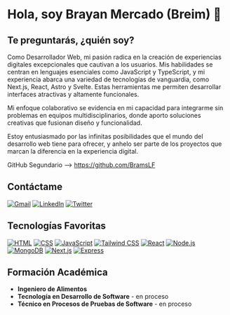 # Hola, soy Brayan Mercado (Breim) 👋

## **Te preguntarás, ¿quién soy?**

Como Desarrollador Web, mi pasión radica en la creación de experiencias digitales excepcionales que cautivan a los usuarios. Mis habilidades se centran en lenguajes esenciales como JavaScript y TypeScript, y mi experiencia abarca una variedad de tecnologías de vanguardia, como Next.js, React, Astro y Svelte. Estas herramientas me permiten desarrollar interfaces atractivas y altamente funcionales.

Mi enfoque colaborativo se evidencia en mi capacidad para integrarme sin problemas en equipos multidisciplinarios, donde aporto soluciones creativas que fusionan diseño y funcionalidad.

Estoy entusiasmado por las infinitas posibilidades que el mundo del desarrollo web tiene para ofrecer, y anhelo ser parte de los proyectos que marcan la diferencia en la experiencia digital.

GitHub Segundario --> https://github.com/BramsLF

## **Contáctame**

[![Gmail](https://img.shields.io/badge/Gmail-breim.dev@gmail.com-EA4335?style=for-the-badge&logo=gmail&logoColor=white&labelColor=101010)](mailto:brymsx@gmail.com)
[![LinkedIn](https://img.shields.io/badge/LinkedIn-Brayan_Mercado-0077B5?style=for-the-badge&logo=linkedin&logoColor=white&labelColor=101010)](https://www.linkedin.com/in/brayan-mercado-sanmartin/)
[![Twitter](https://img.shields.io/badge/Twitter-@BreimDev-1DA1F2?style=for-the-badge&logo=twitter&logoColor=white&labelColor=101010)](https://twitter.com/BreimDev)

## **Tecnologías Favoritas**

[![HTML](https://img.shields.io/badge/HTML5-E34F26?style=for-the-badge&logo=html5&logoColor=white&labelColor=101010)]()
[![CSS](https://img.shields.io/badge/CSS-1572B6?style=for-the-badge&logo=css3&logoColor=white&labelColor=101010)]()
[![JavaScript](https://img.shields.io/badge/JavaScript-F7DF1E?style=for-the-badge&logo=javascript&logoColor=white&labelColor=101010)]()
[![Tailwind CSS](https://img.shields.io/badge/TailwindCSS-06B6D4?style=for-the-badge&logo=tailwindcss&logoColor=white&labelColor=101010)]()
[![React](https://img.shields.io/badge/React-61DAFB?style=for-the-badge&logo=react&logoColor=white&labelColor=101010)]()
[![Node.js](https://img.shields.io/badge/Node.js-339933?style=for-the-badge&logo=nodedotjs&logoColor=white&labelColor=101010)]()
[![MongoDB](https://img.shields.io/badge/MongoDB-47A248?style=for-the-badge&logo=mongodb&logoColor=white&labelColor=101010)]()
[![Next.js](https://img.shields.io/badge/Next.js-000000?style=for-the-badge&logo=nextdotjs&logoColor=white&labelColor=101010)]()
[![Express](https://img.shields.io/badge/Express-000000?style=for-the-badge&logo=express&logoColor=white&labelColor=101010)]()

## **Formación Académica**
- **Ingeniero de Alimentos**
- **Tecnología en Desarrollo de Software** - en proceso
- **Técnico en Procesos de Pruebas de Software** - en proceso
